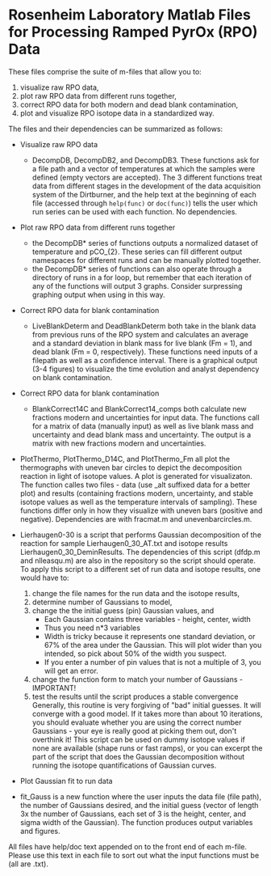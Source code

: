 # Rosenheim Laboratory Matlab Files for Processing Ramped PyrOx (RPO) Data
These files comprise the suite of m-files that allow you to:
1. visualize raw RPO data, 
2. plot raw RPO data from different runs together,
3. correct RPO data for both modern and dead blank contamination, 
4. plot and visualize RPO isotope data in a standardized way.

The files and their dependencies can be summarized as follows: 
* Visualize raw RPO data
   - DecompDB, DecompDB2, and DecompDB3. These functions ask for a file path and a vector of temperatures at which the samples were defined (empty vectors are accepted). The 3 different functions treat data from different stages in the development of the data acquisition system of the Dirtburner, and the help text at the beginning of each file (accessed through `help(func)` or `doc(func)`) tells the user which run series can be used with each function. No dependencies.
* Plot raw RPO data from different runs together
   - the DecompDB* series of functions outputs a normalized dataset of temperature and pCO_{2}. These series can fill different output namespaces for different runs and can be manually plotted together.
   - the DecompDB* series of functions can also operate through a directory of runs in a for loop, but remember that each iteration of any of the functions will output 3 graphs. Consider surpressing graphing output when using in this way.
* Correct RPO data for blank contamination
   - LiveBlankDeterm and DeadBlankDeterm both take in the blank data from previous runs of the RPO system and calculates an average and a standard deviation in blank mass for live blank (Fm = 1), and dead blank (Fm = 0, respectively). These functions need inputs of a filepath as well as a confidence interval. There is a graphical output (3-4 figures) to visualize the time evolution and analyst dependency on blank contamination. 
* Correct RPO data for blank contamination
   - BlankCorrect14C and BlankCorrect14_comps both calculate new fractions modern and uncertainties for input data. The functions call for a matrix of data (manually input) as well as live blank mass and uncertainty and dead blank mass and uncertainty. The output is a matrix with new fractions modern and uncertainties. 
* PlotThermo, PlotThermo_D14C, and PlotThermo_Fm all plot the thermographs with uneven bar circles to depict the decomposition reaction in light of isotope values. A plot is generated for visualizaton. The function calles two files - data (use _alt suffixed data for a better plot) and results (containing fractions modern, uncertainty, and stable isotope values as well as the temperature intervals of sampling). These functions differ only in how they visualize with uneven bars (positive and negative). Dependencies are with fracmat.m and unevenbarcircles.m. 
* Lierhaugen0-30 is a script that performs Gaussian decomposition of the reaction for sample Lierhaugen0_30_AT.txt and isotope results Lierhaugen0_30_DeminResults. The dependencies of this script (dfdp.m and nlleasqu.m) are also in the repository so the script should operate. To apply this script to a different set of run data and isotope results, one would have to:
  1. change the file names for the run data and the isotope results,
  2. determine number of Gaussians to model,
  3. change the the initial guess (pin) Gaussian values, and 
     * Each Gaussian contains three variables - height, center, width
     * Thus you need n*3 variables 
     * Width is tricky because it represents one standard deviation, or 67% of the area under the Gaussian. This will plot wider than you intended, so pick about 50% of the width you    suspect.
     * If you enter a number of pin values that is not a multiple of 3, you will get an error.
  4. change the function form to match your number of Gaussians - IMPORTANT!
  5. test the results until the script produces a stable convergence
Generally, this routine is very forgiving of "bad" initial guesses. It will converge with a good model. If it takes more than about 10 iterations, you should evaluate whether you are using the correct number Gaussians - your eye is really good at picking them out, don't overthink it!
This script can be used on dummy isotope values if none are available (shape runs or fast ramps), or you can excerpt the part of the script that does the Gaussian decomposition without running the isotope quantifications of Gaussian curves. 

* Plot Gaussian fit to run data
- fit_Gauss is a new function where the user inputs the data file (file path), the number of Gaussians desired, and the initial guess (vector of length 3x the number of Gaussians, each set of 3 is the height, center, and sigma width of the Gaussian). The function produces output variables and figures.

All files have help/doc text appended on to the front end of each m-file. Please use this text in each file to sort out what the input functions must be (all are .txt).
